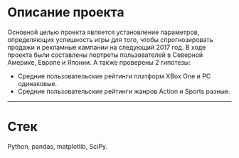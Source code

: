 # Описание проекта
Основной целью проекта является установление параметров, определяющих успешность игры для того, чтобы спрогнозировать продажи и рекламные кампании на следующий 2017 год.
В ходе проекта были составлены портреты пользователей в Северной Америке, Европе и Японии. 
А также проверены 2 гипотезы:
- Средние пользовательские рейтинги платформ XBox One и PC одинаковые.
- Средние пользовательские рейтинги жанров Action и Sports разные.

-----------------------------------
# Стек
Python, pandas, matplotlib, SciPy.
